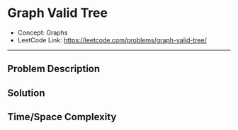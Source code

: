 # Graph Valid Tree

- Concept: Graphs
- LeetCode Link: https://leetcode.com/problems/graph-valid-tree/

---

## Problem Description

## Solution

## Time/Space Complexity

